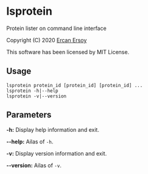 # lsprotein

Protein lister on command line interface

Copyright (C) 2020 [Ercan Ersoy](http://ercanersoy.net)

This software has been licensed by MIT License.

## Usage

    lsprotein protein_id [protein_id] [protein_id] ...
    lsprotein -h|--help
    lsprotein -v|--version

## Parameters

**-h:** Display help information and exit.

**--help:** Ailas of `-h`.

**-v:** Display version information and exit.

**--version:** Ailas of `-v`.
